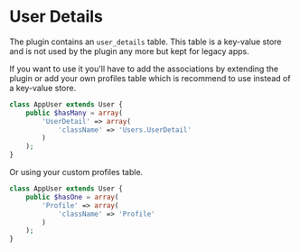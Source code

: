 User Details
============

The plugin contains an `user_details` table. This table is a key-value store and is not used by the plugin any more but kept for legacy apps.

If you want to use it you'll have to add the associations by extending the plugin or add your own profiles table which is recommend to use instead of a key-value store.

```php
class AppUser extends User {
	public $hasMany = array(
		'UserDetail' => array(
			'className' => 'Users.UserDetail'
		)
	);
}
```

Or using your custom profiles table.

```php
class AppUser extends User {
	public $hasOne = array(
		'Profile' => array(
			'className' => 'Profile'
		)
	);
}
```
